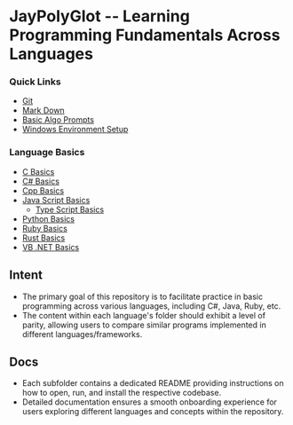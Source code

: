 # JayPolyGlot -- Learning Programming Fundamentals Across Languages #

### Quick Links ###
* [Git](./Git/README.md)
* [Mark Down](./MarkDown/README.md)
* [Basic Algo Prompts](./BasicAlgorithmPromts.md)
* [Windows Environment Setup](./Windows/README.md)

### Language Basics ###
* [C Basics](./C/README.md)
* [C# Basics](./CSharp/README.md)
* [Cpp Basics](./Cpp/README.md)
* [Java Script Basics](./JavaScript/README.md)
    - [Type Script Basics](./TypeScript/README.md)
* [Python Basics](./Python/README.md)
* [Ruby Basics](./Ruby/README.md)
* [Rust Basics](./Rust/README.md)
* [VB .NET Basics](./VisualBasic/README.md)

## Intent ##
* The primary goal of this repository is to facilitate practice in basic programming across various languages, including C#, Java, Ruby, etc.
* The content within each language's folder should exhibit a level of parity, allowing users to compare similar programs implemented in different languages/frameworks.

## Docs ##
* Each subfolder contains a dedicated README providing instructions on how to open, run, and install the respective codebase.
* Detailed documentation ensures a smooth onboarding experience for users exploring different languages and concepts within the repository.